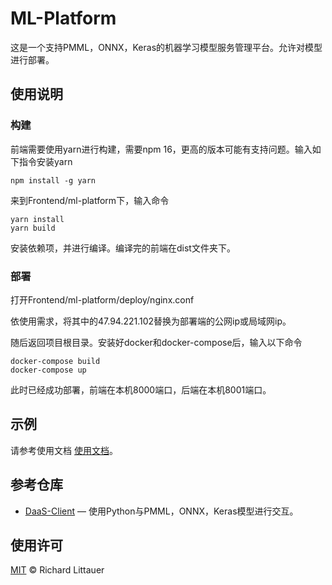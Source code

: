 # ML-Platform

这是一个支持PMML，ONNX，Keras的机器学习模型服务管理平台。允许对模型进行部署。

## 使用说明

### 构建

前端需要使用yarn进行构建，需要npm 16，更高的版本可能有支持问题。输入如下指令安装yarn

```shell
npm install -g yarn
```

来到Frontend/ml-platform下，输入命令

```shell
yarn install
yarn build
```

安装依赖项，并进行编译。编译完的前端在dist文件夹下。

### 部署

打开Frontend/ml-platform/deploy/nginx.conf

依使用需求，将其中的47.94.221.102替换为部署端的公网ip或局域网ip。

随后返回项目根目录。安装好docker和docker-compose后，输入以下命令

```shell
docker-compose build
docker-compose up
```

此时已经成功部署，前端在本机8000端口，后端在本机8001端口。
## 示例

请参考使用文档 [使用文档](使用文档.pdf)。

## 参考仓库

- [DaaS-Client](github.com/autodeployai/daas-client) — 使用Python与PMML，ONNX，Keras模型进行交互。

## 使用许可

[MIT](LICENSE) © Richard Littauer
